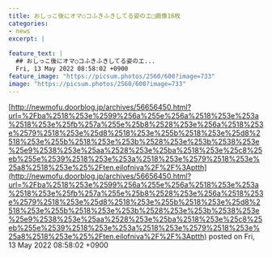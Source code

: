 ```yaml
---
title: おしっこ後にオマ○コふきふきしてる姿のエ□画像16枚
categories:
- news
excerpt: |
  
feature_text: |
  ## おしっこ後にオマ○コふきふきしてる姿のエ...
  Fri, 13 May 2022 08:58:02 +0900
feature_image: "https://picsum.photos/2560/600?image=733"
image: "https://picsum.photos/2560/600?image=733"
---
```


[http://newmofu.doorblog.jp/archives/56656450.html?url=%2Fba%2518%253e%2599%256a%255e%256a%2518%253e%253a%2518%253e%25fb%257a%255e%25b8%2528%253e%256a%2518%253e%2579%2518%253e%25d8%2518%253e%255b%2518%253e%25d8%2518%253e%255b%2518%253e%253b%2528%253e%253b%2538%253e%25e9%2538%253e%25aa%2528%253e%25ba%2518%253e%25c8%25eb%255e%2539%2518%253e%253a%2518%253e%2579%2518%253e%25a8%2518%253e%25%2Ften.eilofniva%2F%2F%3Aptth](http://newmofu.doorblog.jp/archives/56656450.html?url=%2Fba%2518%253e%2599%256a%255e%256a%2518%253e%253a%2518%253e%25fb%257a%255e%25b8%2528%253e%256a%2518%253e%2579%2518%253e%25d8%2518%253e%255b%2518%253e%25d8%2518%253e%255b%2518%253e%253b%2528%253e%253b%2538%253e%25e9%2538%253e%25aa%2528%253e%25ba%2518%253e%25c8%25eb%255e%2539%2518%253e%253a%2518%253e%2579%2518%253e%25a8%2518%253e%25%2Ften.eilofniva%2F%2F%3Aptth)
posted on Fri, 13 May 2022 08:58:02 +0900

<!--more-->


